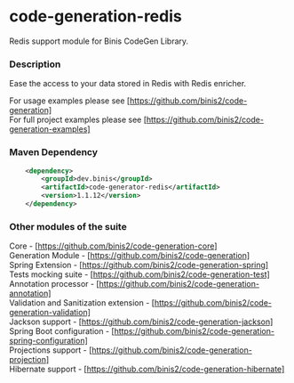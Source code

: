 # code-generation-redis

Redis support module for Binis CodeGen Library.

### Description

Ease the access to your data stored in Redis with Redis enricher.


For usage examples please see [https://github.com/binis2/code-generation]    
For full project examples please see [https://github.com/binis2/code-generation-examples] 

### Maven Dependency
```xml
    <dependency>
        <groupId>dev.binis</groupId>
        <artifactId>code-generator-redis</artifactId>
        <version>1.1.12</version>
    </dependency>
```

### Other modules of the suite

Core - [https://github.com/binis2/code-generation-core]   
Generation Module - [https://github.com/binis2/code-generation]   
Spring Extension - [https://github.com/binis2/code-generation-spring]   
Tests mocking suite - [https://github.com/binis2/code-generation-test]   
Annotation processor - [https://github.com/binis2/code-generation-annotation]   
Validation and Sanitization extension - [https://github.com/binis2/code-generation-validation]   
Jackson support - [https://github.com/binis2/code-generation-jackson]   
Spring Boot configuration - [https://github.com/binis2/code-generation-spring-configuration]   
Projections support - [https://github.com/binis2/code-generation-projection]   
Hibernate support - [https://github.com/binis2/code-generation-hibernate]   